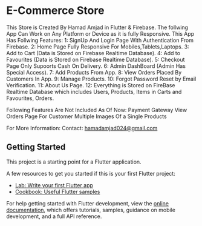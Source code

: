 # E-Commerce Store

This Store is Created By Hamad Amjad in Flutter & Firebase.
The follwing App Can Work on Any Platform or Device as it is fully Responsive.
This App Has Follwing Features:
1: SignUp And Login Page With Authentication From Firebase.
2: Home Page Fully Responsive For Mobiles,Tablets,Laptops.
3: Add to Cart (Data is Stored on Firebase Realtime Database).
4: Add to Favourites (Data is Stored on Firebase Realtime Database).
5: Checkout Page Only Supoorts Cash On Delivery.
6: Admin DashBoard (Admin Has Special Access).
7: Add Products From App.
8: View Orders Placed By Customers In App.
9: Manage Products.
10: Forgot Password Reset by Email Verification.
11: About Us Page.
12: Everything is Stored on FireBase Realtime Database which includes
      Users, Products, Items in Carts and Favourites, Orders.

Following Features Are Not Included As Of Now:
  Payment Gateway
  View Orders Page For Customer
  Multiple Images Of a Single Products

For More Information:
  Contact: hamadamjad024@gmail.com

## Getting Started

This project is a starting point for a Flutter application.

A few resources to get you started if this is your first Flutter project:

- [Lab: Write your first Flutter app](https://docs.flutter.dev/get-started/codelab)
- [Cookbook: Useful Flutter samples](https://docs.flutter.dev/cookbook)

For help getting started with Flutter development, view the
[online documentation](https://docs.flutter.dev/), which offers tutorials,
samples, guidance on mobile development, and a full API reference.
